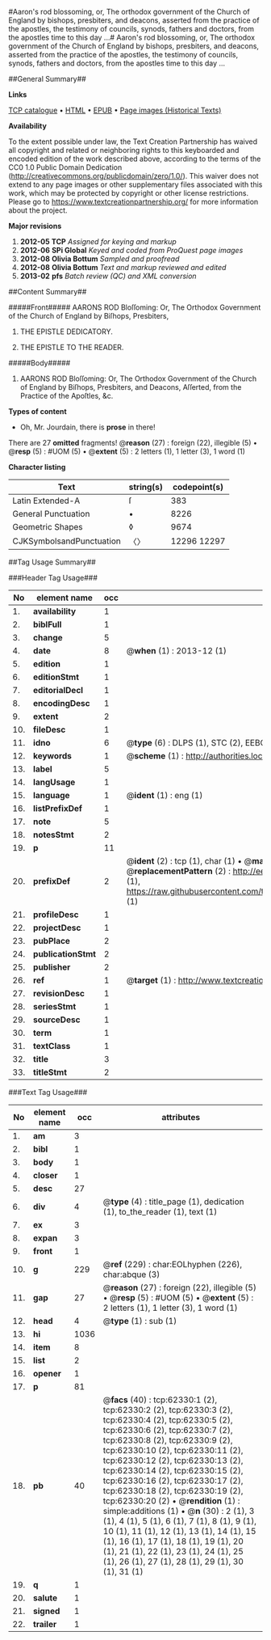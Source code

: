 #Aaron's rod blossoming, or, The orthodox government of the Church of England by bishops, presbiters, and deacons, asserted from the practice of the apostles, the testimony of councils, synods, fathers and doctors, from the apostles time to this day ...#
Aaron's rod blossoming, or, The orthodox government of the Church of England by bishops, presbiters, and deacons, asserted from the practice of the apostles, the testimony of councils, synods, fathers and doctors, from the apostles time to this day ...

##General Summary##

**Links**

[TCP catalogue](http://www.ota.ox.ac.uk/tcp/)  • 
[HTML](http://tei.it.ox.ac.uk/tcp/Texts-HTML/free/A26/A26279.html)  • 
[EPUB](http://tei.it.ox.ac.uk/tcp/Texts-EPUB/free/A26/A26279.epub) • 
[Page images (Historical Texts)](https://historicaltexts.jisc.ac.uk/eebo-12489062e)

**Availability**

To the extent possible under law, the Text Creation Partnership has waived all copyright and related or neighboring rights to this keyboarded and encoded edition of the work described above, according to the terms of the CC0 1.0 Public Domain Dedication (http://creativecommons.org/publicdomain/zero/1.0/). This waiver does not extend to any page images or other supplementary files associated with this work, which may be protected by copyright or other license restrictions. Please go to https://www.textcreationpartnership.org/ for more information about the project.

**Major revisions**

1. __2012-05__ __TCP__ *Assigned for keying and markup*
1. __2012-06__ __SPi Global__ *Keyed and coded from ProQuest page images*
1. __2012-08__ __Olivia Bottum__ *Sampled and proofread*
1. __2012-08__ __Olivia Bottum__ *Text and markup reviewed and edited*
1. __2013-02__ __pfs__ *Batch review (QC) and XML conversion*

##Content Summary##

#####Front#####
AARONS ROD Bloſſoming: Or, The Orthodox Government of the Church of England by Biſhops, Presbiters, 
1. THE EPISTLE DEDICATORY.

1. THE EPISTLE TO THE READER.

#####Body#####

1. AARONS ROD Bloſſoming: Or, The Orthodox Government of the Church of England by Biſhops, Presbiters, and Deacons, Aſſerted, from the Practice of the Apoſtles, &c.

**Types of content**

  * Oh, Mr. Jourdain, there is **prose** in there!

There are 27 **omitted** fragments! 
 @__reason__ (27) : foreign (22), illegible (5)  •  @__resp__ (5) : #UOM (5)  •  @__extent__ (5) : 2 letters (1), 1 letter (3), 1 word (1)

**Character listing**


|Text|string(s)|codepoint(s)|
|---|---|---|
|Latin Extended-A|ſ|383|
|General Punctuation|•|8226|
|Geometric Shapes|◊|9674|
|CJKSymbolsandPunctuation|〈〉|12296 12297|

##Tag Usage Summary##

###Header Tag Usage###

|No|element name|occ|attributes|
|---|---|---|---|
|1.|__availability__|1||
|2.|__biblFull__|1||
|3.|__change__|5||
|4.|__date__|8| @__when__ (1) : 2013-12 (1)|
|5.|__edition__|1||
|6.|__editionStmt__|1||
|7.|__editorialDecl__|1||
|8.|__encodingDesc__|1||
|9.|__extent__|2||
|10.|__fileDesc__|1||
|11.|__idno__|6| @__type__ (6) : DLPS (1), STC (2), EEBO-CITATION (1), OCLC (1), VID (1)|
|12.|__keywords__|1| @__scheme__ (1) : http://authorities.loc.gov/ (1)|
|13.|__label__|5||
|14.|__langUsage__|1||
|15.|__language__|1| @__ident__ (1) : eng (1)|
|16.|__listPrefixDef__|1||
|17.|__note__|5||
|18.|__notesStmt__|2||
|19.|__p__|11||
|20.|__prefixDef__|2| @__ident__ (2) : tcp (1), char (1)  •  @__matchPattern__ (2) : ([0-9\-]+):([0-9IVX]+) (1), (.+) (1)  •  @__replacementPattern__ (2) : http://eebo.chadwyck.com/downloadtiff?vid=$1&page=$2 (1), https://raw.githubusercontent.com/textcreationpartnership/Texts/master/tcpchars.xml#$1 (1)|
|21.|__profileDesc__|1||
|22.|__projectDesc__|1||
|23.|__pubPlace__|2||
|24.|__publicationStmt__|2||
|25.|__publisher__|2||
|26.|__ref__|1| @__target__ (1) : http://www.textcreationpartnership.org/docs/. (1)|
|27.|__revisionDesc__|1||
|28.|__seriesStmt__|1||
|29.|__sourceDesc__|1||
|30.|__term__|1||
|31.|__textClass__|1||
|32.|__title__|3||
|33.|__titleStmt__|2||


###Text Tag Usage###

|No|element name|occ|attributes|
|---|---|---|---|
|1.|__am__|3||
|2.|__bibl__|1||
|3.|__body__|1||
|4.|__closer__|1||
|5.|__desc__|27||
|6.|__div__|4| @__type__ (4) : title_page (1), dedication (1), to_the_reader (1), text (1)|
|7.|__ex__|3||
|8.|__expan__|3||
|9.|__front__|1||
|10.|__g__|229| @__ref__ (229) : char:EOLhyphen (226), char:abque (3)|
|11.|__gap__|27| @__reason__ (27) : foreign (22), illegible (5)  •  @__resp__ (5) : #UOM (5)  •  @__extent__ (5) : 2 letters (1), 1 letter (3), 1 word (1)|
|12.|__head__|4| @__type__ (1) : sub (1)|
|13.|__hi__|1036||
|14.|__item__|8||
|15.|__list__|2||
|16.|__opener__|1||
|17.|__p__|81||
|18.|__pb__|40| @__facs__ (40) : tcp:62330:1 (2), tcp:62330:2 (2), tcp:62330:3 (2), tcp:62330:4 (2), tcp:62330:5 (2), tcp:62330:6 (2), tcp:62330:7 (2), tcp:62330:8 (2), tcp:62330:9 (2), tcp:62330:10 (2), tcp:62330:11 (2), tcp:62330:12 (2), tcp:62330:13 (2), tcp:62330:14 (2), tcp:62330:15 (2), tcp:62330:16 (2), tcp:62330:17 (2), tcp:62330:18 (2), tcp:62330:19 (2), tcp:62330:20 (2)  •  @__rendition__ (1) : simple:additions (1)  •  @__n__ (30) : 2 (1), 3 (1), 4 (1), 5 (1), 6 (1), 7 (1), 8 (1), 9 (1), 10 (1), 11 (1), 12 (1), 13 (1), 14 (1), 15 (1), 16 (1), 17 (1), 18 (1), 19 (1), 20 (1), 21 (1), 22 (1), 23 (1), 24 (1), 25 (1), 26 (1), 27 (1), 28 (1), 29 (1), 30 (1), 31 (1)|
|19.|__q__|1||
|20.|__salute__|1||
|21.|__signed__|1||
|22.|__trailer__|1||
